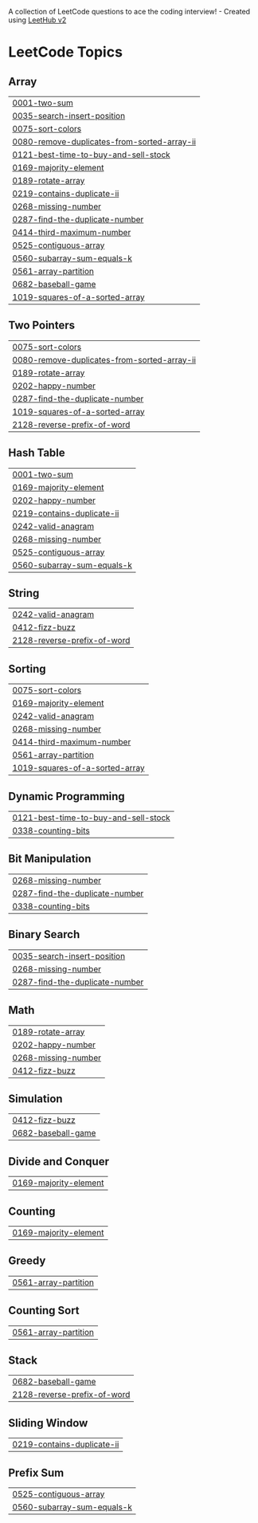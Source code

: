 A collection of LeetCode questions to ace the coding interview! - Created using [LeetHub v2](https://github.com/arunbhardwaj/LeetHub-2.0)
<!---LeetCode Topics Start-->
# LeetCode Topics
## Array
|  |
| ------- |
| [0001-two-sum](https://github.com/ShraddhaKaspate/Become-Top-class-coder-in-111-days/tree/master/0001-two-sum) |
| [0035-search-insert-position](https://github.com/ShraddhaKaspate/Become-Top-class-coder-in-111-days/tree/master/0035-search-insert-position) |
| [0075-sort-colors](https://github.com/ShraddhaKaspate/Become-Top-class-coder-in-111-days/tree/master/0075-sort-colors) |
| [0080-remove-duplicates-from-sorted-array-ii](https://github.com/ShraddhaKaspate/Become-Top-class-coder-in-111-days/tree/master/0080-remove-duplicates-from-sorted-array-ii) |
| [0121-best-time-to-buy-and-sell-stock](https://github.com/ShraddhaKaspate/Become-Top-class-coder-in-111-days/tree/master/0121-best-time-to-buy-and-sell-stock) |
| [0169-majority-element](https://github.com/ShraddhaKaspate/Become-Top-class-coder-in-111-days/tree/master/0169-majority-element) |
| [0189-rotate-array](https://github.com/ShraddhaKaspate/Become-Top-class-coder-in-111-days/tree/master/0189-rotate-array) |
| [0219-contains-duplicate-ii](https://github.com/ShraddhaKaspate/Become-Top-class-coder-in-111-days/tree/master/0219-contains-duplicate-ii) |
| [0268-missing-number](https://github.com/ShraddhaKaspate/Become-Top-class-coder-in-111-days/tree/master/0268-missing-number) |
| [0287-find-the-duplicate-number](https://github.com/ShraddhaKaspate/Become-Top-class-coder-in-111-days/tree/master/0287-find-the-duplicate-number) |
| [0414-third-maximum-number](https://github.com/ShraddhaKaspate/Become-Top-class-coder-in-111-days/tree/master/0414-third-maximum-number) |
| [0525-contiguous-array](https://github.com/ShraddhaKaspate/Become-Top-class-coder-in-111-days/tree/master/0525-contiguous-array) |
| [0560-subarray-sum-equals-k](https://github.com/ShraddhaKaspate/Become-Top-class-coder-in-111-days/tree/master/0560-subarray-sum-equals-k) |
| [0561-array-partition](https://github.com/ShraddhaKaspate/Become-Top-class-coder-in-111-days/tree/master/0561-array-partition) |
| [0682-baseball-game](https://github.com/ShraddhaKaspate/Become-Top-class-coder-in-111-days/tree/master/0682-baseball-game) |
| [1019-squares-of-a-sorted-array](https://github.com/ShraddhaKaspate/Become-Top-class-coder-in-111-days/tree/master/1019-squares-of-a-sorted-array) |
## Two Pointers
|  |
| ------- |
| [0075-sort-colors](https://github.com/ShraddhaKaspate/Become-Top-class-coder-in-111-days/tree/master/0075-sort-colors) |
| [0080-remove-duplicates-from-sorted-array-ii](https://github.com/ShraddhaKaspate/Become-Top-class-coder-in-111-days/tree/master/0080-remove-duplicates-from-sorted-array-ii) |
| [0189-rotate-array](https://github.com/ShraddhaKaspate/Become-Top-class-coder-in-111-days/tree/master/0189-rotate-array) |
| [0202-happy-number](https://github.com/ShraddhaKaspate/Become-Top-class-coder-in-111-days/tree/master/0202-happy-number) |
| [0287-find-the-duplicate-number](https://github.com/ShraddhaKaspate/Become-Top-class-coder-in-111-days/tree/master/0287-find-the-duplicate-number) |
| [1019-squares-of-a-sorted-array](https://github.com/ShraddhaKaspate/Become-Top-class-coder-in-111-days/tree/master/1019-squares-of-a-sorted-array) |
| [2128-reverse-prefix-of-word](https://github.com/ShraddhaKaspate/Become-Top-class-coder-in-111-days/tree/master/2128-reverse-prefix-of-word) |
## Hash Table
|  |
| ------- |
| [0001-two-sum](https://github.com/ShraddhaKaspate/Become-Top-class-coder-in-111-days/tree/master/0001-two-sum) |
| [0169-majority-element](https://github.com/ShraddhaKaspate/Become-Top-class-coder-in-111-days/tree/master/0169-majority-element) |
| [0202-happy-number](https://github.com/ShraddhaKaspate/Become-Top-class-coder-in-111-days/tree/master/0202-happy-number) |
| [0219-contains-duplicate-ii](https://github.com/ShraddhaKaspate/Become-Top-class-coder-in-111-days/tree/master/0219-contains-duplicate-ii) |
| [0242-valid-anagram](https://github.com/ShraddhaKaspate/Become-Top-class-coder-in-111-days/tree/master/0242-valid-anagram) |
| [0268-missing-number](https://github.com/ShraddhaKaspate/Become-Top-class-coder-in-111-days/tree/master/0268-missing-number) |
| [0525-contiguous-array](https://github.com/ShraddhaKaspate/Become-Top-class-coder-in-111-days/tree/master/0525-contiguous-array) |
| [0560-subarray-sum-equals-k](https://github.com/ShraddhaKaspate/Become-Top-class-coder-in-111-days/tree/master/0560-subarray-sum-equals-k) |
## String
|  |
| ------- |
| [0242-valid-anagram](https://github.com/ShraddhaKaspate/Become-Top-class-coder-in-111-days/tree/master/0242-valid-anagram) |
| [0412-fizz-buzz](https://github.com/ShraddhaKaspate/Become-Top-class-coder-in-111-days/tree/master/0412-fizz-buzz) |
| [2128-reverse-prefix-of-word](https://github.com/ShraddhaKaspate/Become-Top-class-coder-in-111-days/tree/master/2128-reverse-prefix-of-word) |
## Sorting
|  |
| ------- |
| [0075-sort-colors](https://github.com/ShraddhaKaspate/Become-Top-class-coder-in-111-days/tree/master/0075-sort-colors) |
| [0169-majority-element](https://github.com/ShraddhaKaspate/Become-Top-class-coder-in-111-days/tree/master/0169-majority-element) |
| [0242-valid-anagram](https://github.com/ShraddhaKaspate/Become-Top-class-coder-in-111-days/tree/master/0242-valid-anagram) |
| [0268-missing-number](https://github.com/ShraddhaKaspate/Become-Top-class-coder-in-111-days/tree/master/0268-missing-number) |
| [0414-third-maximum-number](https://github.com/ShraddhaKaspate/Become-Top-class-coder-in-111-days/tree/master/0414-third-maximum-number) |
| [0561-array-partition](https://github.com/ShraddhaKaspate/Become-Top-class-coder-in-111-days/tree/master/0561-array-partition) |
| [1019-squares-of-a-sorted-array](https://github.com/ShraddhaKaspate/Become-Top-class-coder-in-111-days/tree/master/1019-squares-of-a-sorted-array) |
## Dynamic Programming
|  |
| ------- |
| [0121-best-time-to-buy-and-sell-stock](https://github.com/ShraddhaKaspate/Become-Top-class-coder-in-111-days/tree/master/0121-best-time-to-buy-and-sell-stock) |
| [0338-counting-bits](https://github.com/ShraddhaKaspate/Become-Top-class-coder-in-111-days/tree/master/0338-counting-bits) |
## Bit Manipulation
|  |
| ------- |
| [0268-missing-number](https://github.com/ShraddhaKaspate/Become-Top-class-coder-in-111-days/tree/master/0268-missing-number) |
| [0287-find-the-duplicate-number](https://github.com/ShraddhaKaspate/Become-Top-class-coder-in-111-days/tree/master/0287-find-the-duplicate-number) |
| [0338-counting-bits](https://github.com/ShraddhaKaspate/Become-Top-class-coder-in-111-days/tree/master/0338-counting-bits) |
## Binary Search
|  |
| ------- |
| [0035-search-insert-position](https://github.com/ShraddhaKaspate/Become-Top-class-coder-in-111-days/tree/master/0035-search-insert-position) |
| [0268-missing-number](https://github.com/ShraddhaKaspate/Become-Top-class-coder-in-111-days/tree/master/0268-missing-number) |
| [0287-find-the-duplicate-number](https://github.com/ShraddhaKaspate/Become-Top-class-coder-in-111-days/tree/master/0287-find-the-duplicate-number) |
## Math
|  |
| ------- |
| [0189-rotate-array](https://github.com/ShraddhaKaspate/Become-Top-class-coder-in-111-days/tree/master/0189-rotate-array) |
| [0202-happy-number](https://github.com/ShraddhaKaspate/Become-Top-class-coder-in-111-days/tree/master/0202-happy-number) |
| [0268-missing-number](https://github.com/ShraddhaKaspate/Become-Top-class-coder-in-111-days/tree/master/0268-missing-number) |
| [0412-fizz-buzz](https://github.com/ShraddhaKaspate/Become-Top-class-coder-in-111-days/tree/master/0412-fizz-buzz) |
## Simulation
|  |
| ------- |
| [0412-fizz-buzz](https://github.com/ShraddhaKaspate/Become-Top-class-coder-in-111-days/tree/master/0412-fizz-buzz) |
| [0682-baseball-game](https://github.com/ShraddhaKaspate/Become-Top-class-coder-in-111-days/tree/master/0682-baseball-game) |
## Divide and Conquer
|  |
| ------- |
| [0169-majority-element](https://github.com/ShraddhaKaspate/Become-Top-class-coder-in-111-days/tree/master/0169-majority-element) |
## Counting
|  |
| ------- |
| [0169-majority-element](https://github.com/ShraddhaKaspate/Become-Top-class-coder-in-111-days/tree/master/0169-majority-element) |
## Greedy
|  |
| ------- |
| [0561-array-partition](https://github.com/ShraddhaKaspate/Become-Top-class-coder-in-111-days/tree/master/0561-array-partition) |
## Counting Sort
|  |
| ------- |
| [0561-array-partition](https://github.com/ShraddhaKaspate/Become-Top-class-coder-in-111-days/tree/master/0561-array-partition) |
## Stack
|  |
| ------- |
| [0682-baseball-game](https://github.com/ShraddhaKaspate/Become-Top-class-coder-in-111-days/tree/master/0682-baseball-game) |
| [2128-reverse-prefix-of-word](https://github.com/ShraddhaKaspate/Become-Top-class-coder-in-111-days/tree/master/2128-reverse-prefix-of-word) |
## Sliding Window
|  |
| ------- |
| [0219-contains-duplicate-ii](https://github.com/ShraddhaKaspate/Become-Top-class-coder-in-111-days/tree/master/0219-contains-duplicate-ii) |
## Prefix Sum
|  |
| ------- |
| [0525-contiguous-array](https://github.com/ShraddhaKaspate/Become-Top-class-coder-in-111-days/tree/master/0525-contiguous-array) |
| [0560-subarray-sum-equals-k](https://github.com/ShraddhaKaspate/Become-Top-class-coder-in-111-days/tree/master/0560-subarray-sum-equals-k) |
<!---LeetCode Topics End-->